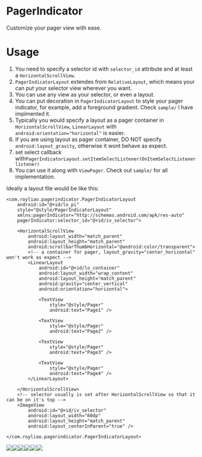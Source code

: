 PagerIndicator
==============

Customize your pager view with ease.


Usage
==============
1. You need to specify a selector id with `selector_id` attribute and at least a `HorizontalScrollView`.
2. `PagerIndicatorLayout` extendes from `RelativeLayout`, which means your can put your selector view wherever you want. 
3. You can use any view as your selector, or even a layout.
4. You can put decoration in `PagerIndicatorLayout` to style your pager indicator, for example, add a foreground gradient. Check `sample/` I have implmented it.
3. Typically you would specify a layout as a pager container in `HorizontalScrollView`, `LinearLayout` with `android:orientation="horizontal"` is easier. 
4. If you are using layout as pager container, DO NOT specify `android:layout_gravity`, otherwise it wont behave as expect.
5. set select callback with`PagerIndicatorLayout.setItemSelectListener(OnItemSelectListener listener)`
6. You can use it along with `ViewPager`. Check out `sample/` for all implementation.

Ideally a layout file would be like this:

    <com.royliao.pagerindicator.PagerIndicatorLayout
        android:id="@+id/lo_pi"
        style="@style/PagerIndicatorLayout"
        xmlns:pagerIndicator="http://schemas.android.com/apk/res-auto"
        pagerIndicator:selector_id="@+id/iv_selector">

        <HorizontalScrollView
            android:layout_width="match_parent"
            android:layout_height="match_parent"
            android:scrollbarThumbHorizontal="@android:color/transparent">
            <!-- a container for pager, layout_gravity="center_horizontal" won't work as expect -->
            <LinearLayout
                android:id="@+id/lo_container"
                android:layout_width="wrap_content"
                android:layout_height="match_parent"
                android:gravity="center_vertical"
                android:orientation="horizontal">

                <TextView
                    style="@style/Pager"
                    android:text="Page1" />

                <TextView
                    style="@style/Pager"
                    android:text="Page2" />

                <TextView
                    style="@style/Pager"
                    android:text="Page3" />

                <TextView
                    style="@style/Pager"
                    android:text="Page4" />
            </LinearLayout>

        </HorizontalScrollView>
        <!-- selector usually is set after HorizontalScrollView so that it can be on it's top -->
        <ImageView
            android:id="@+id/iv_selector"
            android:layout_width="60dp"
            android:layout_height="match_parent"
            android:layout_centerInParent="true" />

    </com.royliao.pagerindicator.PagerIndicatorLayout>


<img src ="http://www.mediafire.com/convkey/5362/6iw446wcca6hteafg.jpg" /><img src ="http://www.mediafire.com/convkey/903b/j1qt3239h28d11ffg.jpg" /><img src ="http://www.mediafire.com/convkey/dfaa/j83o6dacd1erqh9fg.jpg" /><img src ="http://www.mediafire.com/convkey/45f5/a75vmg9l3cc2p2afg.jpg" /><img src ="http://www.mediafire.com/convkey/5789/qckb9b41ec938e9fg.jpg" /><img src ="http://www.mediafire.com/convkey/cccd/30fgz6ml1voco3zfg.jpg" />
